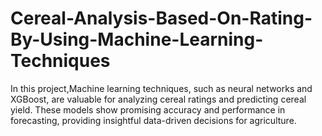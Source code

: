 # Cereal-Analysis-Based-On-Rating-By-Using-Machine-Learning-Techniques
In this project,Machine learning techniques, such as neural networks and XGBoost, are valuable for analyzing cereal ratings and predicting cereal yield. These models show promising accuracy and performance in forecasting, providing insightful data-driven decisions for agriculture.
